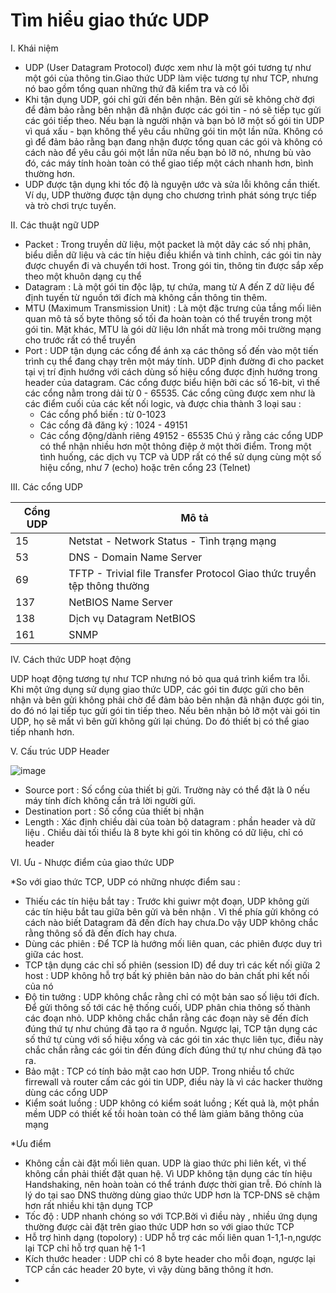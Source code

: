 # Tìm hiểu giao thức UDP

I. Khái niệm

- UDP (User Datagram Protocol) được xem như là một gói tương tự như một gói của thông tin.Giao thức UDP làm việc tương tự như TCP, nhưng nó bao gồm tổng quan những thứ đã kiểm tra và có lỗi
- Khi tận dụng UDP, gói chỉ gửi đến bên nhận. Bên gửi sẽ không chờ đợi để đảm bảo rằng bên nhận đã nhận được các gói tin - nó sẽ tiếp tục gửi các gói tiếp theo. Nếu bạn là người nhận và bạn bỏ lỡ một số gói tin UDP vì quá xấu - bạn không thể yêu cầu những gói tin một lần nữa.
Không có gì để đảm bảo rằng bạn đang nhận được tổng quan các gói và không có cách nào để yêu cầu gói một lần nữa nếu bạn bỏ lỡ nó, nhưng bù vào đó, các máy tính hoàn toàn có thể giao tiếp một cách nhanh hơn, bình thường hơn.
- UDP được tận dụng khi tốc độ là nguyện ước và sửa lỗi không cần thiết. Ví dụ, UDP thường được tận dụng cho chương trình phát sóng trực tiếp và trò chơi trực tuyến.

II. Các thuật ngữ UDP
 - Packet : Trong truyền dữ liệu, một packet là một dãy các số nhị phân, biểu diễn dữ liệu và các tín hiệu điều khiển và tinh chỉnh, các gói tin này được chuyển đi và chuyển tới host. Trong gói tin, thông tin được sắp xếp theo một khuôn dạng cụ thể
 - Datagram : Là một gói tin độc lập, tự chứa, mang từ A đến Z dữ liệu để định tuyến từ nguồn tới đích mà không cần thông tin thêm.
 - MTU (Maximum Transmission Unit) : Là một đặc trưng của tầng mối liên quan mô tả số byte thông số tối đa hoàn toàn có thể truyền trong một gói tin. Mặt khác, MTU là gói dữ liệu lớn nhất mà trong môi trường mạng cho trước rất có thể truyền
 - Port : UDP tận dụng các cổng để ánh xạ các thông số đến vào một tiến trình cụ thể đang chạy trên một máy tính. UDP định đường đi cho packet tại vị trí định hướng với cách dùng số hiệu cổng được định hướng trong header của datagram. Các cổng được biểu hiện bởi các số 16-bit, vì thế các cổng nằm trong dải từ 0 - 65535. Các cổng cũng được xem như là các điểm cuối của các kết nối logic, và được chia thành 3 loại sau :
      + Các cổng phổ biến : từ 0-1023
      + Các cổng đã đăng ký : 1024 - 49151
      + Các cổng động/dành riêng 49152 - 65535
Chú ý rằng các cổng UDP có thể nhận nhiều hơn một thông điệp ở một thời điểm. Trong một tình huống, các dịch vụ TCP và UDP rất có thể sử dụng cùng một số hiệu cổng, như 7 (echo) hoặc trên cổng 23 (Telnet)

III. Các cổng UDP

|Cổng UDP|Mô tả |
|------------|-----------|
| 15 | Netstat - Network Status - Tình trạng mạng|
| 53 | DNS - Domain Name Server|
| 69 | TFTP - Trivial file Transfer Protocol Giao thức truyền tệp thông thường|
| 137 | NetBIOS Name Server|
| 138 | Dịch vụ Datagram NetBIOS|
| 161 | SNMP|

IV. Cách thức UDP hoạt động

UDP hoạt động tương tự như TCP nhưng nó bỏ qua quá trình kiểm tra lỗi.
Khi một ứng dụng sử dụng giao thức UDP, các gói tin được gửi cho bên nhận và bên gửi không phải chờ để đảm bảo bên nhận đã nhận được gói tin, do đó nó lại tiếp tục gửi gói tin tiếp theo. Nếu bên nhận bỏ lỡ một vài gói tin UDP, họ sẽ mất vì bên gửi không gửi lại chúng. Do đó thiết bị có thể giao tiếp nhanh hơn.

V. Cấu trúc UDP Header

![image](https://user-images.githubusercontent.com/97047640/167538379-9bbb05dd-6e3a-4683-8f35-42ee261ebc76.png)

- Source port : Số cổng của thiết bị gửi. Trường này có thể đặt là 0 nếu máy tính đích không cần trả lời người gửi.
- Destination port : Số cổng của thiết bị nhận
- Length : Xác định chiều dài của toàn bộ datagram : phần header và dữ liệu . Chiều dài tối thiểu là 8 byte khi gói tin không có dữ liệu, chỉ có header

VI. Ưu - Nhược điểm của giao thức UDP

*So với giao thức TCP, UDP có những nhược điểm sau :

- Thiếu các tín hiệu bắt tay : Trước khi guiwr một đoạn, UDP không gửi các tín hiệu bắt tau giữa bên gửi và bên nhận . Vì thế phía gửi không có cách nào biết Datagram đã đến đích hay chưa.Do vậy UDP không chắc rằng thông số đã đến đích hay chưa.
- Dùng các phiên : Để TCP là hướng mối liên quan, các phiên được duy trì giữa các host.
- TCP tận dụng các chỉ số phiên (session ID) để duy trì các kết nối giữa 2 host : UDP không hỗ trợ bất ký phiên bản nào do bản chất phi kết nối của nó
- Độ tin tưởng : UDP không chắc rằng chỉ có một bản sao số liệu tới đích. Để gửi thông số tới các hệ thống cuối, UDP phân chia thông số thành các đoạn nhỏ. UDP không chắc chắn rằng các đoạn này sẽ đến đích đúng thứ tự như chúng đã tạo ra ở nguồn. 
Ngược lại, TCP tận dụng các số thứ tự cùng với số hiệu xổng và các gói tin xác thực liên tục, điều này chắc chắn rằng các gói tin đến đúng đích đúng thứ tự như chúng đã tạo ra.
- Bảo mật : TCP có tính bảo mật cao hơn UDP. Trong nhiều tổ chức firrewall và router cấm các gói tin UDP, điều này là vì các hacker thường dùng các cổng UDP
- Kiểm soát luồng : UDP không có kiểm soát luồng ; Kết quả là, một phần mềm UDP có thiết kế tồi hoàn toàn có thể làm giảm băng thông của mạng

*Ưu điểm
- Không cần cài đặt mối liên quan. UDP là giao thức phi liên kết, vì thế không cần phải thiết đặt quan hệ. Vì UDP không tận dụng các tín hiệu Handshaking, nên hoàn toàn có thể tránh được thời gian trễ. Đó chính là lý do tại sao DNS thường dùng giao thức UDP hơn là TCP-DNS sẽ chậm hơn rất nhiều khi tận dụng TCP
- Tốc độ : UDP nhanh chóng so với TCP.Bởi vì điều này , nhiều ứng dụng thường được cài đặt trên giao thức UDP hơn so với giao thức TCP
- Hỗ trợ hình dạng (topolory) : UDP hỗ trợ các mối liên quan 1-1,1-n,ngược lại TCP chỉ hỗ trợ quan hệ 1-1
- Kích thước header : UDP chỉ có 8 byte header cho mỗi đoạn, ngược lại TCP cần các header 20 byte, vì vậy dùng băng thông ít hơn.
- 
